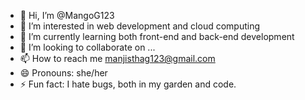- 👋 Hi, I’m @MangoG123
- 👀 I’m interested in web development and cloud computing
- 🌱 I’m currently learning both front-end and back-end development
- 💞️ I’m looking to collaborate on ...
- 📫 How to reach me manjisthag123@gmail.com
- 😄 Pronouns: she/her
- ⚡ Fun fact: I hate bugs, both in my garden and code.

<!---
MangoG123/MangoG123 is a ✨ special ✨ repository because its `README.md` (this file) appears on your GitHub profile.
You can click the Preview link to take a look at your changes.
--->
